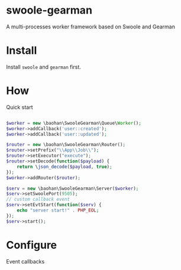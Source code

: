 # swoole-gearman
A multi-processes worker framework based on Swoole and Gearman

Install
====

Install `swoole` and `gearman` first.


How
====

Quick start

```php

$worker = new \baohan\SwooleGearman\Queue\Worker();
$worker->addCallback('user::created');
$worker->addCallback('user::updated');

$router = new \baohan\SwooleGearman\Router();
$router->setPrefix("\\App\\Job\\");
$router->setExecutor("execute");
$router->setDecode(function($payload) {
    return \json_decode($payload, true);
});
$worker->addRouter($router);

$serv = new \baohan\SwooleGearman\Server($worker);
$serv->setSwoolePort(9505);
// custom callback event
$serv->setEvtStart(function($serv) {
    echo "server start!" . PHP_EOL;
});
$serv->start();

```

Configure
====

Event callbacks

